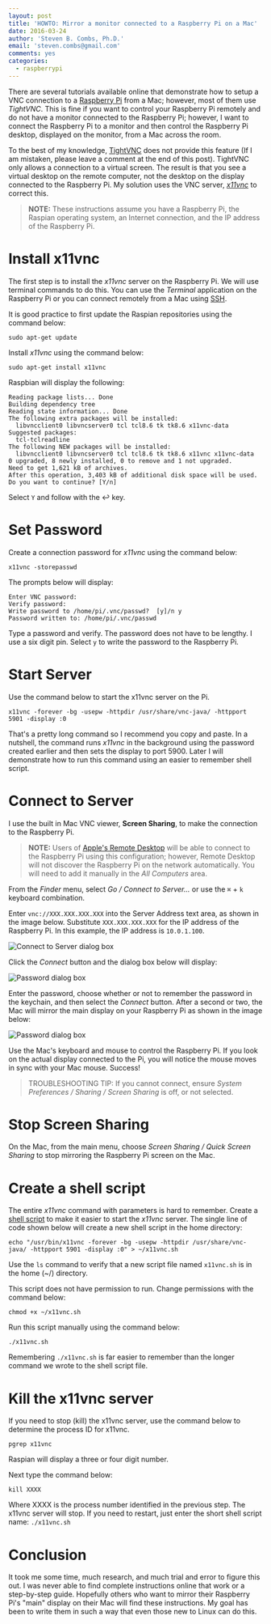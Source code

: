 ```yaml
---
layout: post
title: 'HOWTO: Mirror a monitor connected to a Raspberry Pi on a Mac'
date: 2016-03-24
author: 'Steven B. Combs, Ph.D.'
email: 'steven.combs@gmail.com'
comments: yes
categories:
  - raspberrypi
---
```


There are several tutorials available online that demonstrate how to setup a VNC connection to a [Raspberry Pi][1229-0001] from a Mac; however, most of them use *TightVNC*. This is fine if you want to control your Raspberry Pi remotely and do not have a monitor connected to the Raspberry Pi; however, I want to connect the Raspberry Pi to a monitor and then control the Raspberry Pi desktop, displayed on the monitor, from a Mac across the room.

To the best of my knowledge, [TightVNC][1229-0002] does not provide this feature (If I am mistaken, please leave a comment at the end of this post). TightVNC only allows a connection to a virtual screen. The result is that you see a virtual desktop on the remote computer, not the desktop on the display connected to the Raspberry Pi. My solution uses the VNC server, *[x11vnc][1229-0003]* to correct this.

> **NOTE:** These instructions assume you have a Raspberry Pi, the Raspian operating system, an Internet connection, and the IP address of the Raspberry Pi.

# Install x11vnc
The first step is to install the *x11vnc* server on the Raspberry Pi. We will use terminal commands to do this. You can use the *Terminal* application on the Raspberry Pi or you can connect remotely from a Mac using [SSH][1229-0004].

It is good practice to first update the Raspian repositories using the command below:

`sudo apt-get update`

Install *x11vnc* using the command below:

`sudo apt-get install x11vnc`

Raspbian will display the following:

```
Reading package lists... Done
Building dependency tree
Reading state information... Done
The following extra packages will be installed:
  libvncclient0 libvncserver0 tcl tcl8.6 tk tk8.6 x11vnc-data
Suggested packages:
  tcl-tclreadline
The following NEW packages will be installed:
  libvncclient0 libvncserver0 tcl tcl8.6 tk tk8.6 x11vnc x11vnc-data
0 upgraded, 8 newly installed, 0 to remove and 1 not upgraded.
Need to get 1,621 kB of archives.
After this operation, 3,403 kB of additional disk space will be used.
Do you want to continue? [Y/n]
```

Select `Y` and follow with the ↩ key.

# Set Password
Create a connection password for *x11vnc* using the command below:

`x11vnc -storepasswd`

The prompts below will display:

```
Enter VNC password:
Verify password:
Write password to /home/pi/.vnc/passwd?  [y]/n y
Password written to: /home/pi/.vnc/passwd
```

Type a password and verify. The password does not have to be lengthy. I use a six digit pin. Select `y` to write the password to the Raspberry Pi.

# Start Server
Use the command below to start the x11vnc server on the Pi.

```
x11vnc -forever -bg -usepw -httpdir /usr/share/vnc-java/ -httpport 5901 -display :0
```

That's a pretty long command so I recommend you copy and paste. In a nutshell, the command runs *x11vnc* in the background using the password created earlier and then sets the display to port 5900. Later I will demonstrate how to run this command using an easier to remember shell script.

# Connect to Server
I use the built in Mac VNC viewer, **Screen Sharing**, to make the connection to the Raspberry Pi.

> **NOTE:** Users of [Apple's Remote Desktop][1229-0005] will be able to connect to the Raspberry Pi using this configuration; however, Remote Desktop will not discover the Raspberry Pi on the network automatically. You will need to add it manually in the *All Computers* area.

From the *Finder* menu, select *Go / Connect to Server…* or use the `⌘` + `k` keyboard combination.

Enter `vnc://XXX.XXX.XXX.XXX` into the Server Address text area, as shown in the image below. Substitute `XXX.XXX.XXX.XXX` for the IP address of the Raspberry Pi. In this example, the IP address is `10.0.1.100`.

![Connect to Server dialog box](http://www.stevencombs.com/images/posts/2016-03-23-connect-to-server-dialog-box.png)

Click the *Connect* button and the dialog box below will display:

![Password dialog box](http://www.stevencombs.com/images/posts/2016-03-23-password-dialog-box.png)

Enter the password, choose whether or not to remember the password in the keychain, and then select the *Connect* button. After a second or two, the Mac will mirror the main display on your Raspberry Pi as shown in the image below:

![Password dialog box](http://www.stevencombs.com/images/posts/2016-03-23-virtual-raspberry-pi.png)

Use the Mac's keyboard and mouse to control the Raspberry Pi. If you look on the actual display connected to the Pi, you will notice the mouse moves in sync with your Mac mouse. Success!

> TROUBLESHOOTING TIP: If you cannot connect, ensure *System Preferences / Sharing / Screen Sharing* is off, or not selected.

# Stop Screen Sharing

On the Mac, from the main menu, choose *Screen Sharing / Quick Screen Sharing* to stop mirroring the Raspberry Pi screen on the Mac.

# Create a shell script
The entire *x11vnc* command with parameters is hard to remember. Create a [shell script][1229-0006] to make it easier to start the *x11vnc* server. The single line of code shown below will create a new shell script in the home directory:

```
echo "/usr/bin/x11vnc -forever -bg -usepw -httpdir /usr/share/vnc-java/ -httpport 5901 -display :0" > ~/x11vnc.sh
```

Use the `ls` command to verify that a new script file named `x11vnc.sh` is in the home (~/) directory.

This script does not have permission to run. Change permissions with the command below:

```
chmod +x ~/x11vnc.sh
```

Run this script manually using the command below:

```
./x11vnc.sh
```

Remembering `./x11vnc.sh` is far easier to remember than the longer command we wrote to the shell script file.

# Kill the x11vnc server
If you need to stop (kill) the x11vnc server, use the command below to determine the process ID for x11vnc.

```pgrep x11vnc```

Raspian will display a three or four digit number.

Next type the command below:

```
kill XXXX
```

Where XXXX is the process number identified in the previous step. The x11vnc server will stop. If you need to restart, just enter the short shell script name: `./x11vnc.sh`

# Conclusion
It took me some time, much research, and much trial and error to figure this out. I was never able to find complete instructions online that work or a  step-by-step guide. Hopefully others who want to mirror their Raspberry Pi's "main" display on their Mac will find these instructions. My goal has been to write them in such a way that even those new to Linux can do this.

[1229-0001]: http://amzn.to/1RotVKr
[1229-0002]: http://www.tightvnc.com/
[1229-0003]: http://www.karlrunge.com/x11vnc/
[1229-0004]: https://en.wikipedia.org/wiki/Secure_Shell
[1229-0005]: https://itunes.apple.com/us/app/apple-remote-desktop/id409907375?mt=12&uo=4&at=10l9vL
[1229-0006]: https://en.wikipedia.org/wiki/Shell_script
